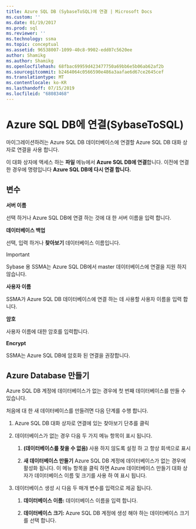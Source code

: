 ```yaml
---
title: Azure SQL DB (SybaseToSQL)에 연결 | Microsoft Docs
ms.custom: ''
ms.date: 01/19/2017
ms.prod: sql
ms.reviewer: ''
ms.technology: ssma
ms.topic: conceptual
ms.assetid: 96538007-1099-40c8-9902-edd07c5620ee
author: Shamikg
ms.author: Shamikg
ms.openlocfilehash: 68fbac69959d423477750a69bb6e5b06ab62af2b
ms.sourcegitcommit: b2464064c0566590e486a3aafae6d67ce2645cef
ms.translationtype: MT
ms.contentlocale: ko-KR
ms.lasthandoff: 07/15/2019
ms.locfileid: "68083468"
---
```

# <a name="connect-to-azure-sql-db--sybasetosql"></a>Azure SQL DB에 연결(SybaseToSQL)
마이그레이션하려는 Azure SQL DB 데이터베이스에 연결할 Azure SQL DB 대화 상자로 연결을 사용 합니다.  
  
이 대화 상자에 액세스 하는 **파일** 메뉴에서 **Azure SQL DB에 연결**합니다. 이전에 연결한 경우에 명령입니다 **Azure SQL DB에 다시 연결 합니다.**  
  
## <a name="options"></a>변수  
**서버 이름**  
  
선택 하거나 Azure SQL DB에 연결 하는 것에 대 한 서버 이름을 입력 합니다.  
  
**데이터베이스 백업**  
  
선택, 입력 하거나 **찾아보기** 데이터베이스 이름입니다.  
  
> [!IMPORTANT]  
> Sybase 용 SSMA는 Azure SQL DB에서 master 데이터베이스에 연결을 지원 하지 않습니다.  
  
**사용자 이름**  
  
SSMA가 Azure SQL DB 데이터베이스에 연결 하는 데 사용할 사용자 이름을 입력 합니다.  
  
**암호**  
  
사용자 이름에 대한 암호를 입력합니다.  
  
**Encrypt**  
  
SSMA는 Azure SQL DB에 암호화 된 연결을 권장합니다.  
  
## <a name="create-azure-database"></a>Azure Database 만들기  
Azure SQL DB 계정에 데이터베이스가 없는 경우에 첫 번째 데이터베이스를 만들 수 있습니다.  
  
처음에 대 한 새 데이터베이스를 만들려면 다음 단계를 수행 합니다.  
  
1.  Azure SQL DB 대화 상자로 연결에 있는 찾아보기 단추를 클릭  
  
2.  데이터베이스가 없는 경우 다음 두 가지 메뉴 항목이 표시 됩니다.  
  
    1.  **(데이터베이스를 찾을 수 없음)**  사용 하지 않도록 설정 하 고 항상 회색으로 표시  
  
    2.  **새 데이터베이스 만들기** Azure SQL DB 계정에 데이터베이스가 없는 경우에 활성화 됩니다. 이 메뉴 항목을 클릭 하면 Azure 데이터베이스 만들기 대화 상자가 데이터베이스 이름 및 크기를 사용 하 여 표시 됩니다.  
  
3.  데이터베이스 생성 시 다음 두 매개 변수를 입력으로 제공 됩니다.  
  
    1.  **데이터베이스 이름:** 데이터베이스 이름을 입력 합니다.  
  
    2.  **데이터베이스 크기:** Azure SQL DB 계정에 생성 해야 하는 데이터베이스 크기를 선택 합니다.  
  
